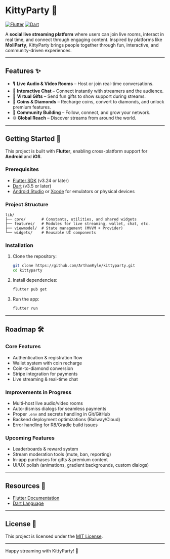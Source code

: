 # KittyParty 🎉

[![Flutter](https://img.shields.io/badge/Flutter-3.24-blue?logo=flutter)](https://flutter.dev)
[![Dart](https://img.shields.io/badge/Dart-3.5-blue?logo=dart)](https://dart.dev)

A **social live streaming platform** where users can join live rooms, interact in real time, and connect through engaging content. Inspired by platforms like **MoliParty**, KittyParty brings people together through fun, interactive, and community-driven experiences.

---

## Features ✨

- 🎙 **Live Audio & Video Rooms** – Host or join real-time conversations.
- 💬 **Interactive Chat** – Connect instantly with streamers and the audience.
- 🎁 **Virtual Gifts** – Send fun gifts to show support during streams.
- 💎 **Coins & Diamonds** – Recharge coins, convert to diamonds, and unlock premium features.
- 👥 **Community Building** – Follow, connect, and grow your network.
- 🌐 **Global Reach** – Discover streams from around the world.

---

## Getting Started 🚀

This project is built with **Flutter**, enabling cross-platform support for **Android** and **iOS**.

### Prerequisites

- [Flutter SDK](https://docs.flutter.dev/get-started/install) (v3.24 or later)
- [Dart](https://dart.dev/get-dart) (v3.5 or later)
- [Android Studio](https://developer.android.com/studio) or [Xcode](https://developer.apple.com/xcode/) for emulators or physical devices

### Project Structure

```plaintext
lib/
├── core/       # Constants, utilities, and shared widgets
├── features/   # Modules for live streaming, wallet, chat, etc.
├── viewmodel/  # State management (MVVM + Provider)
└── widgets/    # Reusable UI components
```

### Installation

1. Clone the repository:
   ```bash
   git clone https://github.com/ArthanKyle/kittyparty.git
   cd kittyparty
   ```

2. Install dependencies:
   ```bash
   flutter pub get
   ```

3. Run the app:
   ```bash
   flutter run
   ```

---

## Roadmap 🛠

### Core Features
- Authentication & registration flow
- Wallet system with coin recharge
- Coin-to-diamond conversion
- Stripe integration for payments
- Live streaming & real-time chat

### Improvements in Progress
- Multi-host live audio/video rooms
- Auto-dismiss dialogs for seamless payments
- Proper `.env` and secrets handling in Git/GitHub
- Backend deployment optimizations (Railway/Cloud)
- Error handling for R8/Gradle build issues

### Upcoming Features
- Leaderboards & reward system
- Stream moderation tools (mute, ban, reporting)
- In-app purchases for gifts & premium content
- UI/UX polish (animations, gradient backgrounds, custom dialogs)

---

## Resources 📖

- [Flutter Documentation](https://docs.flutter.dev/)
- [Dart Language](https://dart.dev/)

---

## License 📄

This project is licensed under the [MIT License](LICENSE).

---

Happy streaming with KittyParty! 🎉